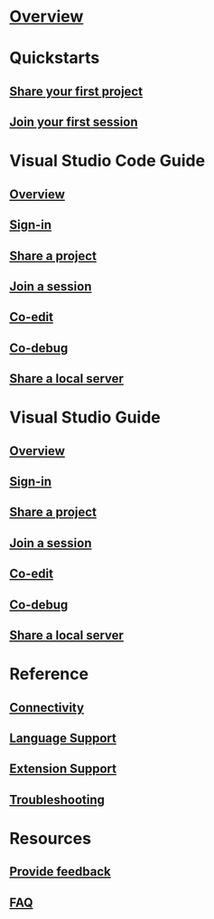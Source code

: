# [Overview](index.md)
# Quickstarts
## [Share your first project](quick-start-share.md)
## [Join your first session](quick-start-join.md)
# Visual Studio Code Guide
## [Overview](collab-vscode.md)
## [Sign-in](collab-vscode.md#sign-in)
## [Share a project](collab-vscode.md#share-a-project)
## [Join a session](collab-vscode.md#join-a-collaboration-session)
## [Co-edit](collab-vscode.md#co-editing)
## [Co-debug](collab-vscode.md#co-debuging)
## [Share a local server](collab-vscode.md#share-a-local-server)
# Visual Studio Guide
## [Overview](collab-vs.md)
## [Sign-in](collab-vs.md#sign-in)
## [Share a project](collab-vs.md#share-a-project)
## [Join a session](collab-vs.md#join-a-collaboration-session)
## [Co-edit](collab-vs.md#co-editing)
## [Co-debug](collab-vs.md#co-debuging)
## [Share a local server](collab-vs.md#share-a-local-server)
# Reference
## [Connectivity](connectivity.md)
## [Language Support](platform-support.md)
## [Extension Support](extensions.md)
## [Troubleshooting](troubleshooting.md)
# Resources
## [Provide feedback](support.md)
## [FAQ](https://aka.ms/vsls-faq)

